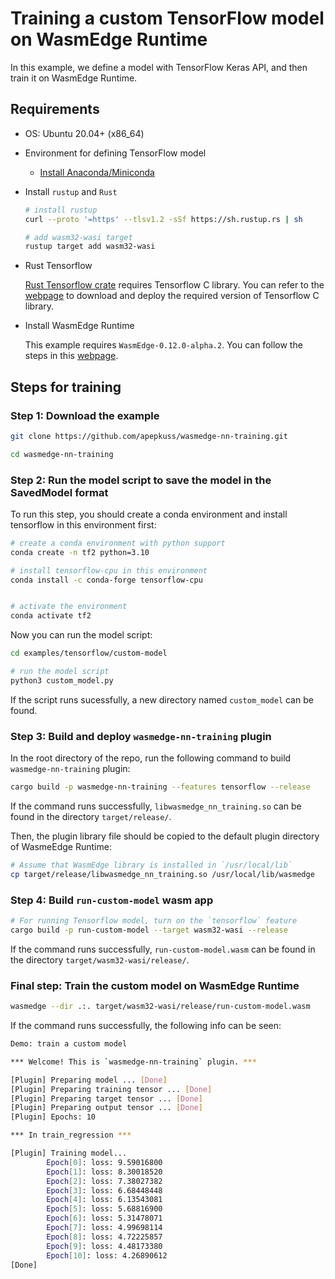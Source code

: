 # Training a custom TensorFlow model on WasmEdge Runtime

In this example, we define a model with TensorFlow Keras API, and then train it on WasmEdge Runtime.

## Requirements

- OS: Ubuntu 20.04+ (x86_64)

- Environment for defining TensorFlow model

  - [Install Anaconda/Miniconda](https://docs.conda.io/projects/conda/en/latest/user-guide/install/linux.html)

- Install `rustup` and `Rust`

  ```bash
  # install rustup
  curl --proto '=https' --tlsv1.2 -sSf https://sh.rustup.rs | sh

  # add wasm32-wasi target
  rustup target add wasm32-wasi
  ```

- Rust Tensorflow

  [Rust Tensorflow crate](https://crates.io/crates/tensorflow) requires Tensorflow C library. You can refer to the [webpage](https://www.tensorflow.org/install/lang_c) to download and deploy the required version of Tensorflow C library.

- Install WasmEdge Runtime

  This example requires `WasmEdge-0.12.0-alpha.2`. You can follow the steps in this [webpage](https://wasmedge.org/book/en/contribute/build_from_src/linux.html).

## Steps for training

### Step 1: Download the example

```bash
git clone https://github.com/apepkuss/wasmedge-nn-training.git

cd wasmedge-nn-training
```

### Step 2: Run the model script to save the model in the SavedModel format

To run this step, you should create a conda environment and install tensorflow in this environment first:

```bash
# create a conda environment with python support
conda create -n tf2 python=3.10

# install tensorflow-cpu in this environment
conda install -c conda-forge tensorflow-cpu


# activate the environment
conda activate tf2
```

Now you can run the model script:

```bash
cd examples/tensorflow/custom-model

# run the model script
python3 custom_model.py
```

If the script runs sucessfully, a new directory named `custom_model` can be found.


### Step 3: Build and deploy `wasmedge-nn-training` plugin

In the root directory of the repo, run the following command to build `wasmedge-nn-training` plugin:

```bash
cargo build -p wasmedge-nn-training --features tensorflow --release
```

If the command runs successfully, `libwasmedge_nn_training.so` can be found in the directory `target/release/`.

Then, the plugin library file should be copied to the default plugin directory of WasmeEdge Runtime:

```bash
# Assume that WasmEdge library is installed in `/usr/local/lib`
cp target/release/libwasmedge_nn_training.so /usr/local/lib/wasmedge
```

### Step 4: Build `run-custom-model` wasm app

```bash
# For running Tensorflow model, turn on the `tensorflow` feature
cargo build -p run-custom-model --target wasm32-wasi --release
```

If the command runs successfully, `run-custom-model.wasm` can be found in the directory `target/wasm32-wasi/release/`.

### Final step: Train the custom model on WasmEdge Runtime

```bash
wasmedge --dir .:. target/wasm32-wasi/release/run-custom-model.wasm
```

If the command runs successfully, the following info can be seen:

```bash
Demo: train a custom model

*** Welcome! This is `wasmedge-nn-training` plugin. ***

[Plugin] Preparing model ... [Done]
[Plugin] Preparing training tensor ... [Done]
[Plugin] Preparing target tensor ... [Done]
[Plugin] Preparing output tensor ... [Done]
[Plugin] Epochs: 10

*** In train_regression ***

[Plugin] Training model...
        Epoch[0]: loss: 9.59016800  
        Epoch[1]: loss: 8.30018520  
        Epoch[2]: loss: 7.38027382  
        Epoch[3]: loss: 6.68448448  
        Epoch[4]: loss: 6.13543081  
        Epoch[5]: loss: 5.68816900  
        Epoch[6]: loss: 5.31478071  
        Epoch[7]: loss: 4.99698114  
        Epoch[8]: loss: 4.72225857  
        Epoch[9]: loss: 4.48173380  
        Epoch[10]: loss: 4.26890612  
[Done]
```
